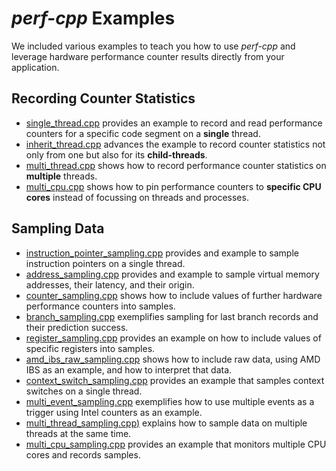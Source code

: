 # *perf-cpp* Examples

We included various examples to teach you how to use *perf-cpp* and leverage hardware performance counter results directly from your application.

## Recording Counter Statistics
* [single_thread.cpp](single_thread.cpp) provides an example to record and read performance counters for a specific code segment on a **single** thread.
* [inherit_thread.cpp](inherit_thread.cpp) advances the example to record counter statistics not only from one but also for its **child-threads**.
* [multi_thread.cpp](multi_thread.cpp) shows how to record performance counter statistics on **multiple** threads.
* [multi_cpu.cpp](multi_cpu.cpp) shows how to pin performance counters to **specific CPU cores** instead of focussing on threads and processes.

## Sampling Data
* [instruction_pointer_sampling.cpp](instruction_pointer_sampling.cpp) provides and example to sample instruction pointers on a single thread.
* [address_sampling.cpp](address_sampling.cpp) provides and example to sample virtual memory addresses, their latency, and their origin.
* [counter_sampling.cpp](counter_sampling.cpp) shows how to include values of further hardware performance counters into samples.
* [branch_sampling.cpp](branch_sampling.cpp) exemplifies sampling for last branch records and their prediction success.
* [register_sampling.cpp](register_sampling.cpp) provides an example on how to include values of specific registers into samples.
* [amd_ibs_raw_sampling.cpp](amd_ibs_raw_sampling.cpp) shows how to include raw data, using AMD IBS as an example, and how to interpret that data.
* [context_switch_sampling.cpp](context_switch_sampling.cpp) provides an example that samples context switches on a single thread.
* [multi_event_sampling.cpp](multi_event_sampling.cpp) exemplifies how to use multiple events as a trigger using Intel counters as an example.
* [multi_thread_sampling.cpp)](multi_thread_sampling.cpp) explains how to sample data on multiple threads at the same time.
* [multi_cpu_sampling.cpp](multi_cpu_sampling.cpp) provides an example that monitors multiple CPU cores and records samples.
